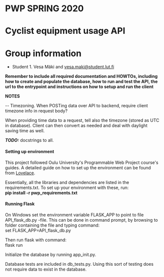 # PWP SPRING 2020
# Cyclist equipment usage API
# Group information
* Student 1. Vesa Mäki and vesa.maki@student.lut.fi


__Remember to include all required documentation and HOWTOs, including how to create and populate the database, how to run and test the API, the url to the entrypoint and instructions on how to setup and run the client__

**NOTES**

-- Timezoning.
When POSTing data over API to backend, require client timezone info in request body?

When providing time data to a request, tell also the timezone (stored as UTC in database). Client can then convert as needed and deal with daylight saving time as well.

***TODO:***
    docstrings to all.




#### Setting up environment ####

This project followed Oulu University's Programmable Web Project course's guides. A detailed guide on how to set up the environment can be found from [Lovelace](https://lovelace.oulu.fi/ohjelmoitava-web/programmable-web-project-spring-2020/pwp-setting-up-python-environment-for-exercises/).

Essentially, all the libraries and dependencies are listed in the requirements.txt. To set up your environment with these, run:  
__pip install -r pwp_requirements.txt__

#### Running Flask ####  
On Windows set the environment variable FLASK_APP to point to file API_flask_db.py -file. This can be done in command prompt, by browsing to folder containing the file and typing command:  
set FLASK_APP=API_flask_db.py

Then run flask with command:  
flask run

Initialize the database by running app_init.py.

Database tests are included in db_tests.py. Using this sort of testing does not require data to exist in the database.
